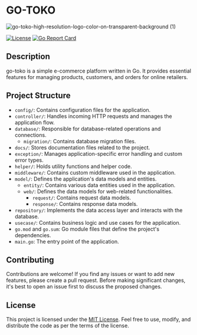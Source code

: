# GO-TOKO

![go-toko-high-resolution-logo-color-on-transparent-background (1)](https://github.com/dihanto/go-toko/assets/39905651/5b291682-b762-4196-bbd0-3d972dd062ce)

[![License](https://img.shields.io/badge/License-MIT-blue.svg)](https://opensource.org/licenses/MIT)
[![Go Report Card](https://goreportcard.com/badge/github.com/dihanto/go-toko)](https://goreportcard.com/report/github.com/dihanto/go-toko)

## Description

go-toko is a simple e-commerce platform written in Go. It provides essential features for managing products, customers, and orders for online retailers.

## Project Structure

- `config/`: Contains configuration files for the application.
- `controller/`: Handles incoming HTTP requests and manages the application flow.
- `database/`: Responsible for database-related operations and connections.
  - `migration/`: Contains database migration files.
- `docs/`: Stores documentation files related to the project.
- `exception/`: Manages application-specific error handling and custom error types.
- `helper/`: Holds utility functions and helper code.
- `middleware/`: Contains custom middleware used in the application.
- `model/`: Defines the application's data models and entities.
  - `entity/`: Contains various data entities used in the application.
  - `web/`: Defines the data models for web-related functionalities.
    - `request/`: Contains request data models.
    - `response/`: Contains response data models.
- `repository/`: Implements the data access layer and interacts with the database.
- `usecase/`: Contains business logic and use cases for the application.
- `go.mod` and `go.sum`: Go module files that define the project's dependencies.
- `main.go`: The entry point of the application.

## Contributing

Contributions are welcome! If you find any issues or want to add new features, please create a pull request. Before making significant changes, it's best to open an issue first to discuss the proposed changes.

## License

This project is licensed under the [MIT License](LICENSE). Feel free to use, modify, and distribute the code as per the terms of the license.


